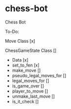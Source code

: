 # chess-bot
Chess Bot

To-Do:

Move Class [x]

ChessGameState Class []
- Data [x]
- set_to_fen [x]
- make_move []
- pseudo_legal_moves_for []
- legal_moves_for []
- is_game_over []
- player_to_move []
- unmake_last_move []
- is_it_check []